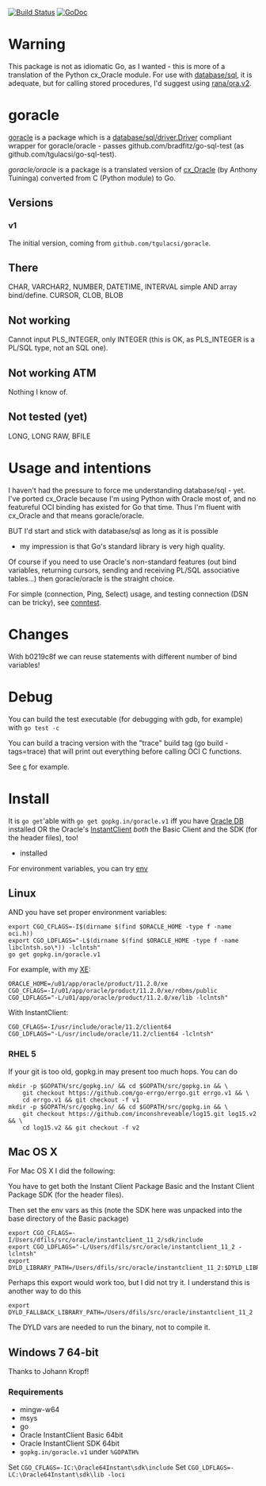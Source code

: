 [![Build Status](https://travis-ci.org/go-goracle/goracle.svg?branch=v1)](https://travis-ci.org/go-goracle/goracle)
[![GoDoc](https://godoc.org/gopkg.in/goracle.v1?status.svg)](http://godoc.org/gopkg.in/goracle.v1)

# Warning #
This package is not as idiomatic Go, as I wanted - this is more of a translation of the Python cx_Oracle module. For use with [database/sql](http://golang.org/pkg/database/sql), it is adequate, but for calling stored procedures, I'd suggest using
[rana/ora.v2](http://gopkg.in/rana/ora.v2).

# goracle #
[goracle](driver.go) is a package which is a
[database/sql/driver.Driver](http://golang.org/pkg/database/sql/driver/#Driver)
compliant wrapper for goracle/oracle - passes github.com/bradfitz/go-sql-test
(as github.com/tgulacsi/go-sql-test).

*goracle/oracle* is a package is a translated version of
[cx_Oracle](http://cx-oracle.sourceforge.net/html/index.html)
(by Anthony Tuininga) converted from C (Python module) to Go.

## Versions ##
### v1 ###
The initial version, coming from `github.com/tgulacsi/goracle`.

## There ##
CHAR, VARCHAR2, NUMBER, DATETIME, INTERVAL simple AND array bind/define.
CURSOR, CLOB, BLOB

## Not working ##
Cannot input PLS_INTEGER, only INTEGER (this is OK, as PLS_INTEGER is a
PL/SQL type, not an SQL one).

## Not working ATM ##
Nothing I know of.

## Not tested (yet) ##
LONG, LONG RAW, BFILE

# Usage and intentions #
I haven't had the pressure to force me understanding database/sql - yet.
I've ported cx_Oracle because I'm using Python with Oracle most of,
and no featureful OCI binding has existed for Go that time.
Thus I'm fluent with cx_Oracle and that means goracle/oracle.

BUT I'd start and stick with database/sql as long as it is possible
- my impression is that Go's standard library is very high quality.

Of course if you need to use Oracle's non-standard features
(out bind variables, returning cursors, sending and receiving
PL/SQL associative tables...) then goracle/oracle is the straight choice.

For simple (connection, Ping, Select) usage, and testing connection
(DSN can be tricky), see [conntest](conntest/main.go).

# Changes #
With b0219c8f we can reuse statements with different number of bind variables!

# Debug #
You can build the test executable (for debugging with gdb, for example) with
`go test -c`

You can build a tracing version with the "trace" build tag
(go build -tags=trace) that will print out everything before calling OCI
C functions.

See [c](./c) for example.


# Install #
It is `go get`'able  with `go get gopkg.in/goracle.v1`
iff you have
[Oracle DB](http://www.oracle.com/technetwork/database/enterprise-edition/index.html) installed
OR the Oracle's
[InstantClient](http://www.oracle.com/technetwork/database/features/instant-client/index-097480.html)
*both* the Basic Client and the SDK (for the header files), too!
- installed

For environment variables, you can try [env](./env)

## Linux ##
AND you have set proper environment variables:

    export CGO_CFLAGS=-I$(dirname $(find $ORACLE_HOME -type f -name oci.h))
    export CGO_LDFLAGS="-L$(dirname $(find $ORACLE_HOME -type f -name libclntsh.so\*)) -lclntsh"
    go get gopkg.in/goracle.v1

For example, with my [XE](http://www.oracle.com/technetwork/products/express-edition/downloads/index.html):

    ORACLE_HOME=/u01/app/oracle/product/11.2.0/xe
    CGO_CFLAGS=-I/u01/app/oracle/product/11.2.0/xe/rdbms/public
    CGO_LDFLAGS="-L/u01/app/oracle/product/11.2.0/xe/lib -lclntsh"

With InstantClient:

    CGO_CFLAGS=-I/usr/include/oracle/11.2/client64
    CGO_LDFLAGS="-L/usr/include/oracle/11.2/client64 -lclntsh"

### RHEL 5 ###
If your git is too old, gopkg.in may present too much hops. You can do

	mkdir -p $GOPATH/src/gopkg.in/ && cd $GOPATH/src/gopkg.in && \
		git checkout https://github.com/go-errgo/errgo.git errgo.v1 && \
		cd errgo.v1 && git checkout -f v1
	mkdir -p $GOPATH/src/gopkg.in/ && cd $GOPATH/src/gopkg.in && \
		git checkout https://github.com/inconshreveable/log15.git log15.v2 && \
		cd log15.v2 && git checkout -f v2


## Mac OS X ##
For Mac OS X I did the following:

You have to get both the Instant Client Package Basic and the Instant Client Package SDK (for the header files).

Then set the env vars as this (note the SDK here was unpacked into the base directory of the Basic package)

    export CGO_CFLAGS=-I/Users/dfils/src/oracle/instantclient_11_2/sdk/include
    export CGO_LDFLAGS="-L/Users/dfils/src/oracle/instantclient_11_2 -lclntsh"
    export DYLD_LIBRARY_PATH=/Users/dfils/src/oracle/instantclient_11_2:$DYLD_LIBRARY_PATH

Perhaps this export would work too, but I did not try it.  I understand this is another way to do this

    export DYLD_FALLBACK_LIBRARY_PATH=/Users/dfils/src/oracle/instantclient_11_2

The DYLD vars are needed to run the binary, not to compile it.

## Windows 7 64-bit ##
Thanks to Johann Kropf!
### Requirements ###
  * mingw-w64
  * msys
  * go
  * Oracle InstantClient Basic 64bit
  * Oracle InstantClient SDK 64bit
  * `gopkg.in/goracle.v1` under `%GOPATH%`

Set `CGO_CFLAGS=-IC:\Oracle64Instant\sdk\include`
Set `CGO_LDFLAGS=-LC:\Oracle64Instant\sdk\lib -loci`
